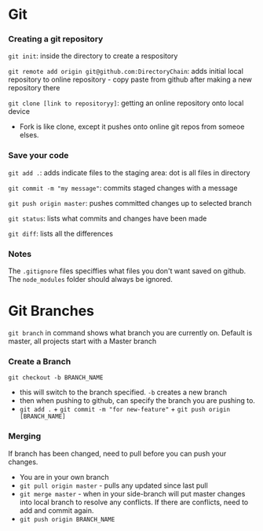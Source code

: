 # Git
### Creating a git repository
`git init`: inside the directory to create a respository

`git remote add origin git@github.com:DirectoryChain`: adds initial local repository to online repository - copy paste from github after making a new repository there

`git clone [link to repositoryy]`: getting an online repository onto local device
- Fork is like clone, except it pushes onto online git repos from someoe elses.

### Save your code
`git add .`: adds indicate files to the staging area: dot is all files in directory

`git commit -m "my message"`: commits staged changes with a message

`git push origin master`: pushes committed changes up to selected branch

`git status`: lists what commits and changes have been made

`git diff`: lists all the differences

### Notes

The `.gitignore` files speciffies what files you don't want saved on github. The `node_modules` folder should always be ignored.

# Git Branches
`git branch` in command shows what branch you are currently on. Default is master, all projects start with a Master branch


### Create a Branch

`git checkout -b BRANCH_NAME`
- this will switch to the branch specified. `-b` creates a new branch
- then when pushing to github, can specify the branch you are pushing to.
- `git add .` + `git commit -m "for new-feature"` + `git push origin [BRANCH_NAME]`

### Merging

If branch has been changed, need to pull before you can push your changes.

- You are in your own branch
- `git pull origin master` - pulls any updated since last pull
- `git merge master` - when in your side-branch will put master changes into local branch to resolve any conflicts. If there are conflicts, need to add and commit again.
- `git push origin BRANCH_NAME`